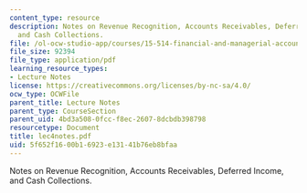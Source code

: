 ```yaml
---
content_type: resource
description: Notes on Revenue Recognition, Accounts Receivables, Deferred Income,
  and Cash Collections.
file: /ol-ocw-studio-app/courses/15-514-financial-and-managerial-accounting-summer-2003/5f652f1600b16923e13141b76eb8bfaa_lec4notes.pdf
file_size: 92394
file_type: application/pdf
learning_resource_types:
- Lecture Notes
license: https://creativecommons.org/licenses/by-nc-sa/4.0/
ocw_type: OCWFile
parent_title: Lecture Notes
parent_type: CourseSection
parent_uid: 4bd3a508-0fcc-f8ec-2607-8dcbdb398798
resourcetype: Document
title: lec4notes.pdf
uid: 5f652f16-00b1-6923-e131-41b76eb8bfaa
---
```

Notes on Revenue Recognition, Accounts Receivables, Deferred Income, and Cash Collections.